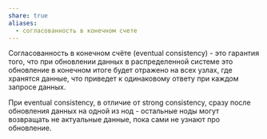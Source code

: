 ```yaml
---
share: true
aliases:
  - согласованность в конечном счете
---
```

Согласованность в конечном счёте (eventual consistency) - это гарантия того, что при обновлении данных в распределенной системе это обновление в конечном итоге будет отражено на всех узлах, где хранятся данные, что приведет к одинаковому ответу при каждом запросе данных.

При eventual consistency, в отличие от strong consistency, сразу после обновления данных на одной из нод - остальные ноды могут возвращать не актуальные данные, пока сами не узнают про обновление.

